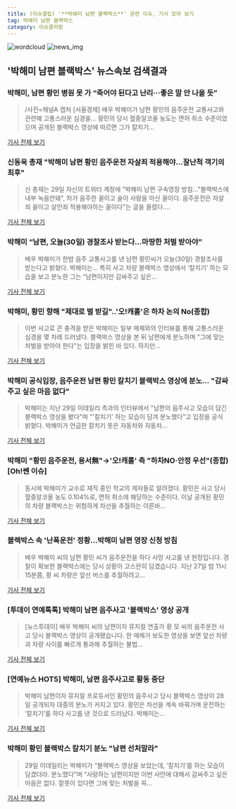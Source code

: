 ```yaml
---
title: (이슈클립) '**박해미 남편 블랙박스**' 관련 이슈, 기사 모아 보기
tag: 박해미 남편 블랙박스
category: 이슈클리핑
---
```

![wordcloud](https://s3.ap-northeast-2.amazonaws.com/lyrics101-wordcloud/2018-08-30-1535591830.png)
![news_img](https://user-images.githubusercontent.com/42597476/44507050-1206f400-a6e4-11e8-8d98-7ffbfebb353f.png)
## **'**박해미 남편 블랙박스**'** 뉴스속보 검색결과
### 박해미, 남편 황민 병원 못 가 “죽어야 된다고 난리···좋은 말 안 나올 듯”

>/사진=채널A 캡처 [서울경제] 배우 박해미가 남편 황민의 음주운전 교통사고와 관련해 고통스러운 심경을... 황민의 당시 혈중알코올 농도는 면허 취소 수준이었으며 공개된 블랙박스 영상에 따르면 그가 칼치기...

<a href="http://www.sedaily.com/NewsView/1S3K894YM0" target="_blank">기사 전체 보기</a>

### 신동욱 총재 "박해미 남편 황민 음주운전 자살죄 적용해야…잘난척 객기의 최후"

>신 총재는 29일 자신의 트위터 계정에 "박해미 남편 구속영장 방침…"블랙박스에 내부 녹음안돼", 차가 음주한 꼴이고 술이 사람을 마신 꼴이다. 음주운전은 자살죄 꼴이고 살인죄 적용해야하는 꼴이다"는 글을 올렸다....

<a href="http://news20.busan.com/controller/newsController.jsp?newsId=20180830000048" target="_blank">기사 전체 보기</a>

### 박해미 “남편, 오늘(30일) 경찰조사 받는다…마땅한 처벌 받아야”

>배우 박해미가 한밤 음주 교통사고를 낸 남편 황민씨가 오늘(30일) 경찰조사를 받는다고 밝혔다. 박해미는... 특히 사고 차량 블랙박스 영상에서 ‘칼치기’ 하는 모습을 보고 분노한 그는 “남편이지만 감싸주고 싶은...

<a href="http://star.mk.co.kr/new/view.php?mc=ST&year=2018&no=545225" target="_blank">기사 전체 보기</a>

### 박해미, 황민 향해 "제대로 벌 받길"..'오!캐롤'은 하차 논의 No(종합)

>이번 사고로 큰 충격을 받은 박해미는 일부 매체와의 인터뷰를 통해 고통스러운 심경을 몇 차례 드러냈다. 블랙박스 영상을 본 뒤 남편에게 분노하며 "그에 맞는 처벌을 받아야 한다"는 입장을 밝힌 바 있다. 하지만...

<a href="http://biz.heraldcorp.com/view.php?ud=201808292141289329201_1" target="_blank">기사 전체 보기</a>

### 박해미 공식입장, 음주운전 남편 황민 칼치기 블랙박스 영상에 분노… "감싸주고 싶은 마음 없다"

>박해미는 지난 29일 이데일리 측과의 인터뷰에서 "남편의 음주사고 모습이 담긴 블랙박스 영상을 봤다"며 "'칼치기' 하는 모습이 담겨 분노했다"고 입장을 공식 밝혔다. 박해미가 언급한 칼치키 뜻은 자동차와 자동차...

<a href="http://www.kyeongin.com/main/view.php?key=20180830000058059" target="_blank">기사 전체 보기</a>

### 박해미 "황민 음주운전, 용서無"→'오!캐롤' 측 "하차NO·안정 우선"(종합)[Oh!쎈 이슈]

>동시에 박해미가 교수로 재직 중인 학교의 제자들로 알려졌다.   황민은 사고 당시 혈중알코올 농도 0.104%로, 면허 취소에 해당하는 수준이다. 이날 공개된 황민의 차량 블랙박스는 위험하게 차선을 추월하는 이른바...

<a href="http://www.osen.co.kr/article/G1110978008" target="_blank">기사 전체 보기</a>

### 블랙박스 속 '난폭운전' 정황…박해미 남편 영장 신청 방침

>배우 박해미 씨의 남편 황민 씨가 음주운전을 하다 사망 사고를 낸 현장입니다. 경찰이 확보한 블랙박스에는 당시 상황이 고스란히 담겼습니다. 지난 27일 밤 11시 15분쯤, 황 씨 차량은 앞선 버스를 추월하려고...

<a href="http://news.jtbc.joins.com/html/236/NB11688236.html" target="_blank">기사 전체 보기</a>

### [투데이 연예톡톡] 박해미 남편 음주사고 '블랙박스' 영상 공개

>[뉴스투데이] 배우 박해미 씨의 남편이자 뮤지컬 연출가 황 모 씨의 음주운전 사고 당시 블랙박스 영상이 공개됐습니다. 한 매체가 보도한 영상을 보면 앞선 차량과 차량 사이를 빠르게 통과해 추월하는 불법...

<a href="http://imnews.imbc.com/replay/2018/nwtoday/article/4793431_22669.html" target="_blank">기사 전체 보기</a>

### [연예뉴스 HOT5] 박해미, 남편 음주사고로 활동 중단

>박해미 남편이자 뮤지컬 프로듀서인 황민의 음주사고 당시 블랙박스 영상이 28일 공개되자 대중의 분노가 커지고 있다. 황민은 차선을 계속 바꿔가며 운전하는 ‘칼치기’를 하다 사고를 낸 것으로 드러났다. 박해미는...

<a href="http://sports.donga.com/3/all/20180829/91741661/3" target="_blank">기사 전체 보기</a>

### 박해미 황민 블랙박스 칼치기 분노 "남편 선처말라"

>29일 이데일리는 박해미가 “블랙박스 영상을 보았는데, ‘칼치기’를 하는 모습이 담겼더라. 분노했다”며 “사랑하는 남편이지만 이번 사안에 대해서 감싸주고 싶은 마음은 없다. 잘못이 있다면 그에 맞는 처벌을 꼭...

<a href="http://www.kookje.co.kr/news2011/asp/newsbody.asp?code=0500&key=20180830.99099013745" target="_blank">기사 전체 보기</a>


